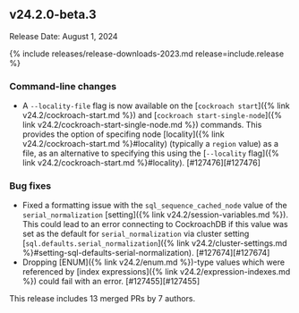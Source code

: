 ## v24.2.0-beta.3

Release Date: August 1, 2024

{% include releases/release-downloads-2023.md release=include.release %}

<h3 id="v24-2-0-beta-3-command-line-changes">Command-line changes</h3>

- A `--locality-file` flag is now available on the [`cockroach start`]({% link v24.2/cockroach-start.md %}) and [`cockroach start-single-node`]({% link v24.2/cockroach-start-single-node.md %}) commands. This provides the option of specifing node [locality]({% link v24.2/cockroach-start.md %}#locality) (typically a `region` value) as a file, as an alternative to specifying this using the [`--locality` flag]({% link v24.2/cockroach-start.md %}#locality). [#127476][#127476]

<h3 id="v24-2-0-beta-3-bug-fixes">Bug fixes</h3>

- Fixed a formatting issue with the `sql_sequence_cached_node` value of the `serial_normalization` [setting]({% link v24.2/session-variables.md %}). This could lead to an error connecting to CockroachDB if this value was set as the default for `serial_normalization` via cluster setting [`sql.defaults.serial_normalization`]({% link v24.2/cluster-settings.md %}#setting-sql-defaults-serial-normalization). [#127674][#127674]
- Dropping [ENUM]({% link v24.2/enum.md %})-type values which were referenced by [index expressions]({% link v24.2/expression-indexes.md %}) could fail with an error. [#127455][#127455]

This release includes 13 merged PRs by 7 authors.
